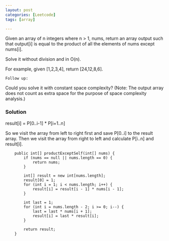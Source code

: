 ```yaml
---
layout: post
categories: [Leetcode]
tags: [array]

---
```



Given an array of n integers where n > 1, nums, return an array output such that output[i] is equal to the product 
of all the elements of nums except nums[i].

Solve it without division and in O(n).

For example, given [1,2,3,4], return [24,12,8,6].

`Follow up:`

Could you solve it with constant space complexity? (Note: The output array does not count as extra space for the 
purpose of space complexity analysis.)

### Solution

result[i] = P[0..i-1] * P[i+1..n]

So we visit the array from left to right first and save P[0..i] to the result array.
Then we visit the array from right to left and calculate P[i..n] and result[i].


```
    public int[] productExceptSelf(int[] nums) {
        if (nums == null || nums.length == 0) {
            return nums;
        }

        int[] result = new int[nums.length];
        result[0] = 1;
        for (int i = 1; i < nums.length; i++) {
            result[i] = result[i - 1] * nums[i - 1];
        }

        int last = 1;
        for (int i = nums.length - 2; i >= 0; i--) {
            last = last * nums[i + 1];
            result[i] = last * result[i];
        }

        return result;
    }
```